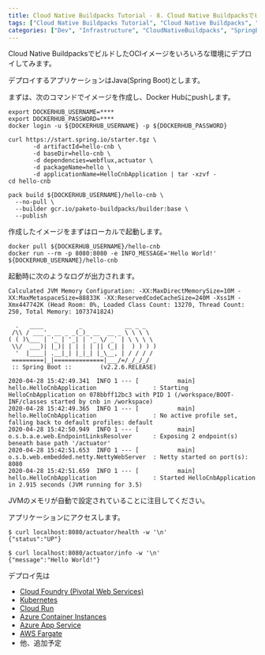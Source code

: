 ```yaml
---
title: Cloud Native Buildpacks Tutorial - 8. Cloud Native BuildpacksでビルドしたOCIイメージをデプロイ
tags: ["Cloud Native Buildpacks Tutorial", "Cloud Native Buildpacks", "Spring Boot", "Series"]
categories: ["Dev", "Infrastructure", "CloudNativeBuildpacks", "SpringBoot"]
---
```


Cloud Native BuildpacksでビルドしたOCIイメージをいろいろな環境にデプロイしてみます。

デプロイするアプリケーションはJava(Spring Boot)とします。

まずは、次のコマンドでイメージを作成し、Docker Hubにpushします。

```
export DOCKERHUB_USERNAME=****
export DOCKERHUB_PASSWORD=****
docker login -u ${DOCKERHUB_USERNAME} -p ${DOCKERHUB_PASSWORD}

curl https://start.spring.io/starter.tgz \
       -d artifactId=hello-cnb \
       -d baseDir=hello-cnb \
       -d dependencies=webflux,actuator \
       -d packageName=hello \
       -d applicationName=HelloCnbApplication | tar -xzvf -
cd hello-cnb

pack build ${DOCKERHUB_USERNAME}/hello-cnb \
  --no-pull \
  --builder gcr.io/paketo-buildpacks/builder:base \
  --publish
```

作成したイメージをまずはローカルで起動します。

```
docker pull ${DOCKERHUB_USERNAME}/hello-cnb
docker run --rm -p 8080:8080 -e INFO_MESSAGE='Hello World!' ${DOCKERHUB_USERNAME}/hello-cnb
```

起動時に次のようなログが出力されます。

```
Calculated JVM Memory Configuration: -XX:MaxDirectMemorySize=10M -XX:MaxMetaspaceSize=88833K -XX:ReservedCodeCacheSize=240M -Xss1M -Xmx447742K (Head Room: 0%, Loaded Class Count: 13270, Thread Count: 250, Total Memory: 1073741824)

  .   ____          _            __ _ _
 /\\ / ___'_ __ _ _(_)_ __  __ _ \ \ \ \
( ( )\___ | '_ | '_| | '_ \/ _` | \ \ \ \
 \\/  ___)| |_)| | | | | || (_| |  ) ) ) )
  '  |____| .__|_| |_|_| |_\__, | / / / /
 =========|_|==============|___/=/_/_/_/
 :: Spring Boot ::        (v2.2.6.RELEASE)

2020-04-28 15:42:49.341  INFO 1 --- [           main] hello.HelloCnbApplication                : Starting HelloCnbApplication on 078bbff12bc3 with PID 1 (/workspace/BOOT-INF/classes started by cnb in /workspace)
2020-04-28 15:42:49.365  INFO 1 --- [           main] hello.HelloCnbApplication                : No active profile set, falling back to default profiles: default
2020-04-28 15:42:50.949  INFO 1 --- [           main] o.s.b.a.e.web.EndpointLinksResolver      : Exposing 2 endpoint(s) beneath base path '/actuator'
2020-04-28 15:42:51.653  INFO 1 --- [           main] o.s.b.web.embedded.netty.NettyWebServer  : Netty started on port(s): 8080
2020-04-28 15:42:51.659  INFO 1 --- [           main] hello.HelloCnbApplication                : Started HelloCnbApplication in 2.915 seconds (JVM running for 3.5)
```

JVMのメモリが自動で設定されていることに注目してください。

アプリケーションにアクセスします。

```
$ curl localhost:8080/actuator/health -w '\n'
{"status":"UP"}

$ curl localhost:8080/actuator/info -w '\n'
{"message":"Hello World!"}
```

デプロイ先は

* [Cloud Foundry (Pivotal Web Services)](/entries/610)
* [Kubernetes](/entries/611) 
* [Cloud Run](/entries/612) 
* [Azure Container Instances](/entries/613)
* [Azure App Service](/entries/614)
* [AWS Fargate](/entries/615)
* 他、追加予定